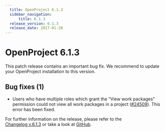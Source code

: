 ```yaml
---
  title: OpenProject 6.1.3
  sidebar_navigation:
      title: 6.1.3
  release_version: 6.1.3
  release_date: 2017-01-20
---
```


# OpenProject 6.1.3

This patch release contains an important bug fix. We recommend to update
your OpenProject installation to this version.

## Bug fixes (1)

  - Users who have multiple roles which grant the “View work packages”
    permission could not view all work packages in a project
    ([#24509](https://community.openproject.org/wp/24509)).
    This error has been fixed.

For further information on the release, please refer to the  
[Changelog v.6.1.3](https://community.openproject.org/versions/826) 
or take a look at
[GitHub](https://github.com/opf/openproject/tree/v6.1.3).


